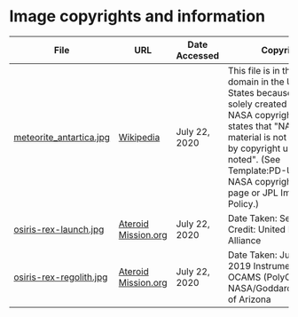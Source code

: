 # Image copyrights and information

| File | URL | Date Accessed | Copyright |
|------|-----|---------------|-----------|
| [meteorite_antartica.jpg](RocksProject\images\meteorite_antartica.jpg) | [Wikipedia](https://commons.wikimedia.org/wiki/File:Miller_Range,_Antarctica_-_Meteorite_(2).jpg) | July 22, 2020 | This file is in the public domain in the United States because it was solely created by NASA. NASA copyright policy states that "NASA material is not protected by copyright unless noted". (See Template:PD-USGov, NASA copyright policy page or JPL Image Use Policy.) |
| [osiris-rex-launch.jpg](RocksProject\images\osiris-rex-launch.jpg) | [Ateroid Mission.org](https://www.asteroidmission.org/?attachment_id=1547#main) | July 22, 2020 | Date Taken: Sept. 8, 2016 Credit: United Launch Alliance |
| [osiris-rex-regolith.jpg](RocksProject\images\osiris-rex-regolith.jpg) | [Ateroid Mission.org](https://www.asteroidmission.org/20190725finegrainedmaterial/) | July 22, 2020 | Date Taken: July 25, 2019 Instrument Used: OCAMS (PolyCam) Credit: NASA/Goddard/University of Arizona |